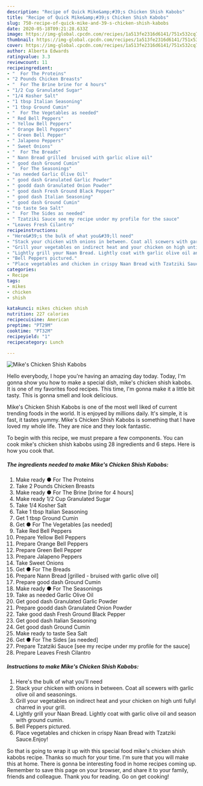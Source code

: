 ```yaml
---
description: "Recipe of Quick Mike&amp;#39;s Chicken Shish Kabobs"
title: "Recipe of Quick Mike&amp;#39;s Chicken Shish Kabobs"
slug: 750-recipe-of-quick-mike-and-39-s-chicken-shish-kabobs
date: 2020-05-18T09:21:28.633Z
image: https://img-global.cpcdn.com/recipes/1a513fe2316d6141/751x532cq70/mikes-chicken-shish-kabobs-recipe-main-photo.jpg
thumbnail: https://img-global.cpcdn.com/recipes/1a513fe2316d6141/751x532cq70/mikes-chicken-shish-kabobs-recipe-main-photo.jpg
cover: https://img-global.cpcdn.com/recipes/1a513fe2316d6141/751x532cq70/mikes-chicken-shish-kabobs-recipe-main-photo.jpg
author: Alberta Edwards
ratingvalue: 3.3
reviewcount: 11
recipeingredient:
- "  For The Proteins"
- "2 Pounds Chicken Breasts"
- "  For The Brine brine for 4 hours"
- "1/2 Cup Granulated Sugar"
- "1/4 Kosher Salt"
- "1 tbsp Italian Seasoning"
- "1 tbsp Ground Cumin"
- "  For The Vegetables as needed"
- " Red Bell Peppers"
- " Yellow Bell Peppers"
- " Orange Bell Peppers"
- " Green Bell Pepper"
- " Jalapeno Peppers"
- " Sweet Onions"
- "  For The Breads"
- " Nann Bread grilled  bruised with garlic olive oil"
- " good dash Ground Cumin"
- "  For The Seasonings"
- "as needed Garlic Olive Oil"
- " good dash Granulated Garlic Powder"
- " goodd dash Granulated Onion Powder"
- " good dash Fresh Ground Black Pepper"
- " good dash Italian Seasoning"
- " good dash Ground Cumin"
- "to taste Sea Salt"
- "  For The Sides as needed"
- " Tzatziki Sauce see my recipe under my profile for the sauce"
- "Leaves Fresh Cilantro"
recipeinstructions:
- "Here&#39;s the bulk of what you&#39;ll need"
- "Stack your chicken with onions in between. Coat all scewers with garlic olive oil and seasonings."
- "Grill your vegetables on indirect heat and your chicken on high unti fullyl charred in your grill."
- "Lightly grill your Naan Bread. Lightly coat with garlic olive oil and season with ground cumin."
- "Bell Peppers pictured."
- "Place vegetables and chicken in crispy Naan Bread with Tzatziki Sauce.Enjoy!"
categories:
- Recipe
tags:
- mikes
- chicken
- shish

katakunci: mikes chicken shish 
nutrition: 227 calories
recipecuisine: American
preptime: "PT29M"
cooktime: "PT32M"
recipeyield: "1"
recipecategory: Lunch

---
```



![Mike&#39;s Chicken Shish Kabobs](https://img-global.cpcdn.com/recipes/1a513fe2316d6141/751x532cq70/mikes-chicken-shish-kabobs-recipe-main-photo.jpg)

Hello everybody, I hope you're having an amazing day today. Today, I'm gonna show you how to make a special dish, mike&#39;s chicken shish kabobs. It is one of my favorites food recipes. This time, I'm gonna make it a little bit tasty. This is gonna smell and look delicious.

Mike&#39;s Chicken Shish Kabobs is one of the most well liked of current trending foods in the world. It is enjoyed by millions daily. It's simple, it is fast, it tastes yummy. Mike&#39;s Chicken Shish Kabobs is something that I have loved my whole life. They are nice and they look fantastic.




To begin with this recipe, we must prepare a few components. You can cook mike&#39;s chicken shish kabobs using 28 ingredients and 6 steps. Here is how you cook that.

<!--inarticleads1-->

##### The ingredients needed to make Mike&#39;s Chicken Shish Kabobs:

1. Make ready  ● For The Proteins
1. Take 2 Pounds Chicken Breasts
1. Make ready  ● For The Brine [brine for 4 hours]
1. Make ready 1/2 Cup Granulated Sugar
1. Take 1/4 Kosher Salt
1. Take 1 tbsp Italian Seasoning
1. Get 1 tbsp Ground Cumin
1. Get  ● For The Vegetables [as needed]
1. Take  Red Bell Peppers
1. Prepare  Yellow Bell Peppers
1. Prepare  Orange Bell Peppers
1. Prepare  Green Bell Pepper
1. Prepare  Jalapeno Peppers
1. Take  Sweet Onions
1. Get  ● For The Breads
1. Prepare  Nann Bread [grilled - bruised with garlic olive oil]
1. Prepare  good dash Ground Cumin
1. Make ready  ● For The Seasonings
1. Take as needed Garlic Olive Oil
1. Get  good dash Granulated Garlic Powder
1. Prepare  goodd dash Granulated Onion Powder
1. Take  good dash Fresh Ground Black Pepper
1. Get  good dash Italian Seasoning
1. Get  good dash Ground Cumin
1. Make ready to taste Sea Salt
1. Get  ● For The Sides [as needed]
1. Prepare  Tzatziki Sauce [see my recipe under my profile for the sauce]
1. Prepare Leaves Fresh Cilantro




<!--inarticleads2-->

##### Instructions to make Mike&#39;s Chicken Shish Kabobs:

1. Here&#39;s the bulk of what you&#39;ll need
1. Stack your chicken with onions in between. Coat all scewers with garlic olive oil and seasonings.
1. Grill your vegetables on indirect heat and your chicken on high unti fullyl charred in your grill.
1. Lightly grill your Naan Bread. Lightly coat with garlic olive oil and season with ground cumin.
1. Bell Peppers pictured.
1. Place vegetables and chicken in crispy Naan Bread with Tzatziki Sauce.Enjoy!




So that is going to wrap it up with this special food mike&#39;s chicken shish kabobs recipe. Thanks so much for your time. I'm sure that you will make this at home. There is gonna be interesting food in home recipes coming up. Remember to save this page on your browser, and share it to your family, friends and colleague. Thank you for reading. Go on get cooking!
